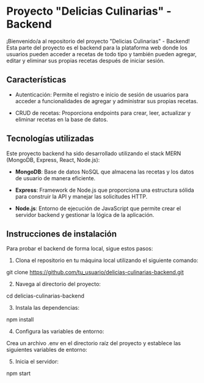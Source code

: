 # Proyecto "Delicias Culinarias" - Backend

¡Bienvenido/a al repositorio del proyecto "Delicias Culinarias" - Backend! Esta parte del proyecto es el backend para la plataforma web donde los usuarios pueden acceder a recetas de todo tipo y también pueden agregar, editar y eliminar sus propias recetas después de iniciar sesión.

## Características

- Autenticación: Permite el registro e inicio de sesión de usuarios para acceder a funcionalidades de agregar y administrar sus propias recetas.

- CRUD de recetas: Proporciona endpoints para crear, leer, actualizar y eliminar recetas en la base de datos.

## Tecnologías utilizadas

Este proyecto backend ha sido desarrollado utilizando el stack MERN (MongoDB, Express, React, Node.js):

- **MongoDB**: Base de datos NoSQL que almacena las recetas y los datos de usuario de manera eficiente.

- **Express**: Framework de Node.js que proporciona una estructura sólida para construir la API y manejar las solicitudes HTTP.

- **Node.js**: Entorno de ejecución de JavaScript que permite crear el servidor backend y gestionar la lógica de la aplicación.

## Instrucciones de instalación

Para probar el backend de forma local, sigue estos pasos:

1. Clona el repositorio en tu máquina local utilizando el siguiente comando:


git clone https://github.com/tu_usuario/delicias-culinarias-backend.git


2. Navega al directorio del proyecto:

cd delicias-culinarias-backend

3. Instala las dependencias:

npm install
 
4. Configura las variables de entorno:

Crea un archivo .env en el directorio raíz del proyecto y establece las siguientes variables de entorno:

5. Inicia el servidor:

npm start



